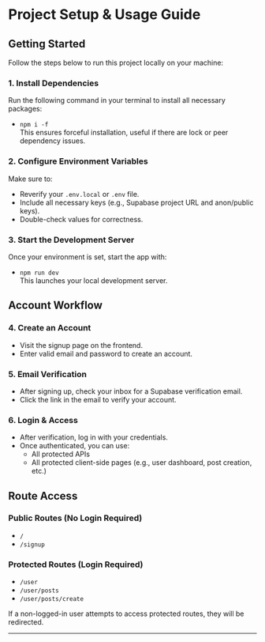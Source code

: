 # Project Setup & Usage Guide

## Getting Started

Follow the steps below to run this project locally on your machine:

### 1. Install Dependencies
Run the following command in your terminal to install all necessary packages:
- `npm i -f`  
This ensures forceful installation, useful if there are lock or peer dependency issues.

### 2. Configure Environment Variables
Make sure to:
- Reverify your `.env.local` or `.env` file.
- Include all necessary keys (e.g., Supabase project URL and anon/public keys).
- Double-check values for correctness.

### 3. Start the Development Server
Once your environment is set, start the app with:
- `npm run dev`  
This launches your local development server.

## Account Workflow

### 4. Create an Account
- Visit the signup page on the frontend.
- Enter valid email and password to create an account.

### 5. Email Verification
- After signing up, check your inbox for a Supabase verification email.
- Click the link in the email to verify your account.

### 6. Login & Access
- After verification, log in with your credentials.
- Once authenticated, you can use:
  - All protected APIs
  - All protected client-side pages (e.g., user dashboard, post creation, etc.)

## Route Access

### Public Routes (No Login Required)
- `/`
- `/signup`

### Protected Routes (Login Required)
- `/user`
- `/user/posts`
- `/user/posts/create`

If a non-logged-in user attempts to access protected routes, they will be redirected.

---


